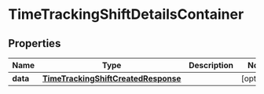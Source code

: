 

# TimeTrackingShiftDetailsContainer


## Properties

| Name | Type | Description | Notes |
|------------ | ------------- | ------------- | -------------|
|**data** | [**TimeTrackingShiftCreatedResponse**](TimeTrackingShiftCreatedResponse.md) |  |  [optional] |



